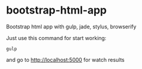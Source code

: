 # bootstrap-html-app
Bootstrap html app with gulp, jade, stylus, browserify

Just use this command for start working:

```
gulp
```

and go to [http://localhost:5000](http://localhost:5000) for watch results
